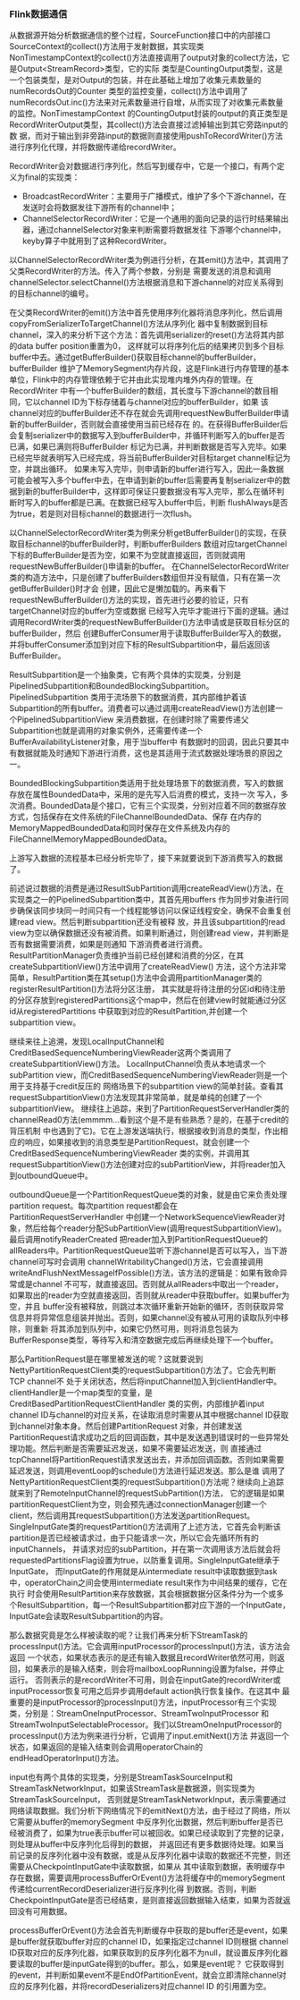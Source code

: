 ### Flink数据通信

从数据源开始分析数据通信的整个过程，SourceFunction接口中的内部接口SourceContext的collect()方法用于发射数据，其实现类
NonTimestampContext的collect()方法直接调用了output对象的collect方法，它是Output<StreamRecord<T>>类型，它的实际
类型是CountingOutput类型，这是一个包装类型，是对Output的包装，并在此基础上增加了收集元素数量的numRecordsOut的Counter
类型的监控变量，collect()方法中调用了numRecordsOut.inc()方法来对元素数量进行自增，从而实现了对收集元素数量的监控。NonTimestampContext
的CountingOutput封装的output的真正类型是RecordWriterOutput类型，其collect()方法会直接过滤掉输出到其它旁路input的数
据，而对于输出到非旁路input的数据则直接使用pushToRecordWriter()方法进行序列化代理，并将数据传递给recordWriter。

RecordWriter会对数据进行序列化，然后写到缓存中，它是一个接口，有两个定义为final的实现类：
* BroadcastRecordWriter：主要用于广播模式，维护了多个下游channel，在发送时会将数据发往下游所有的channel中；
* ChannelSelectorRecordWriter：它是一个通用的面向记录的运行时结果输出器，通过channelSelector对象来判断需要将数据发往
下游哪个channel中，keyby算子中就用到了这种RecordWriter。

以ChannelSelectorRecordWriter类为例进行分析，在其emit()方法中，其调用了父类RecordWriter的方法。传入了两个参数，分别是
需要发送的消息和调用channelSelector.selectChannel()方法根据消息和下游channel的对应关系得到的目标channel的编号。

在父类RecordWriter的emit()方法中首先使用序列化器将消息序列化，然后调用copyFromSerializerToTargetChannel()方法从序列化
器中复制数据到目标channel，深入的来分析下这个方法：首先调用serializer的reset()方法将其内部的data buffer position重置为0，
这样就可以将序列化后的结果拷贝到多个目标buffer中去。通过getBufferBuilder()获取目标channel的bufferBuilder，bufferBuilder
维护了MemorySegment内存片段，这是Flink进行内存管理的基本单位，Flink中的内存管理依赖于它并由此实现堆内堆外内存的管理。在RecordWriter
中有一个bufferBuilder的数组，其长度与下游channel的数目相同，它以channel ID为下标存储着与channel对应的bufferBuilder，如果
该channel对应的bufferBuilder还不存在就会先调用requestNewBufferBuilder申请新的bufferBuilder，否则就会直接使用当前已经存在
的。在获得BufferBuilder后会复制serializer中的数据写入到bufferBuilder中，并循环判断写入的buffer是否已满，如果已满则将BufferBuilder
标记为已满，并判断数据是否写入完毕。如果已经完毕就表明写入已经完成，将当前BufferBuilder对目标target channel标记为空，并跳出循环。
如果未写入完毕，则申请新的buffer进行写入，因此一条数据可能会被写入多个buffer中去，在申请到新的buffer后需要再复制serializer中的数
据到新的bufferBuilder中，这样即可保证只要数据没有写入完毕，那么在循环判断时写入的buffer都是已满。在数据已经写入buffer中后，判断
flushAlways是否为true，若是则对目标channel的数据进行一次flush。

以ChannelSelectorRecordWriter类为例来分析getBufferBuilder()的实现，在获取目标channel的bufferBuilder时，判断bufferBuilders
数组对应targetChannel下标的BufferBuilder是否为空，如果不为空就直接返回，否则就调用requestNewBufferBuilder()申请新的buffer。
在ChannelSelectorRecordWriter类的构造方法中，只是创建了bufferBuilders数组但并没有赋值，只有在第一次getBufferBuilder()时才会
创建，因此它是懒加载的。再来看下requestNewBufferBuilder()方法的实现，首先进行必要的验证，只有targetChannel对应的buffer为空或数据
已经写入完毕才能进行下面的逻辑。通过调用RecordWriter类的requestNewBufferBuilder()方法申请或是获取目标分区的bufferBuilder，然后
创建BufferConsumer用于读取BufferBuilder写入的数据，并将bufferConsumer添加到对应下标的ResultSubpartition中，最后返回该BufferBuilder。

ResultSubpartition是一个抽象类，它有两个具体的实现类，分别是PipelinedSubpartition和BoundedBlockingSubpartition。PipelinedSubpartition
类用于流场景下的数据消费，其内部维护着该Subpartition的所有buffer。消费者可以通过调用createReadView()方法创建一个PipelinedSubpartitionView
来消费数据，在创建时除了需要传递父Subpartition也就是调用的对象实例外，还需要传递一个BufferAvailabilityListener对象，用于当buffer中
有数据时的回调，因此只要其中有数据就能及时通知下游进行消费，这也是其适用于流式数据处理场景的原因之一。

BoundedBlockingSubpartition类适用于批处理场景下的数据消费，写入的数据存放在属性BoundedData中，采用的是先写入后消费的模式，支持一次
写入，多次消费。BoundedData是个接口，它有三个实现类，分别对应着不同的数据存放方式，包括保存在文件系统的FileChannelBoundedData、保存
在内存的MemoryMappedBoundedData和同时保存在文件系统及内存的FileChannelMemoryMappedBoundedData。

上游写入数据的流程基本已经分析完毕了，接下来就要说到下游消费写入的数据了。

前述说过数据的消费是通过ResultSubPartition调用createReadView()方法，在实现类之一的PipelinedSubpartition类中，其首先用buffers
作为同步对象进行同步确保该同步块同一时间只有一个线程能够访问以保证线程安全，确保不会重复创建read view。然后判断subpartition还没有被释
放，并且该subpartition的read view为空以确保数据还没有被消费。如果判断通过，则创建read view，并判断是否有数据需要消费，如果是则通知
下游消费者进行消费。ResultPartitionManager负责维护当前已经创建和消费的分区，在其createSubpartitionView()方法中调用了createReadView()
方法，这个方法非常简单，ResultPartition类在其setup()方法中会调用partitionManager类的registerResultPartition()方法将分区注册，
其实就是将待注册的分区id和待注册的分区存放到registeredPartitions这个map中，然后在创建view时就能通过分区id从registeredPartitions
中获取到对应的ResultPartition,并创建一个subpartition view。

继续来往上追溯，发现LocalInputChannel和CreditBasedSequenceNumberingViewReader这两个类调用了createSubpartitionView()方法。
LocalInputChannel负责从本地请求一个subPartition view，而CreditBasedSequenceNumberingViewReader则是一个用于支持基于credit反压的
网络场景下的subpartition view的简单封装。查看其requestSubpartitionView()方法发现其非常简单，就是单纯的创建了一个subpartitionView。
继续往上追踪，来到了PartitionRequestServerHandler类的channelRead0方法(emmmm...看到这个是不是有些熟悉？是的，在基于credit的背压机制
中也遇到了它)。它在上游发送端执行，根据接收到消息的类型，作出相应的响应，如果接收到的消息类型是PartitionRequest，就会创建一个CreditBasedSequenceNumberingViewReader
类的实例，并调用其requestSubpartitionView()方法创建对应的subPartitionView，并将reader加入到outboundQueue中。

outboundQueue是一个PartitionRequestQueue类的对象，就是由它来负责处理partition request。每次partition request都会在PartitionRequestServerHandler
中创建一个NetworkSequenceViewReader对象，然后给每个reader分配SubPartitionView(调用requestSubpartitionView)。最后调用notifyReaderCreated
把reader加入到PartitionRequestQueue的allReaders中。PartitionRequestQueue监听下游channel是否可以写入，当下游channel可写时会调用
channelWritabilityChanged()方法，它会直接调用writeAndFlushNextMessageIfPossible()方法，该方法的逻辑是：如果有致命异常或是channel
不可写，就直接返回。否则就从allReaders中取出一个reader，如果取出的reader为空就直接返回，否则就从reader中获取buffer。如果buffer为空，并且
buffer没有被释放，则跳过本次循环重新开始新的循环，否则获取异常信息并将异常信息组装并抛出。否则，如果channel没有被从可用的读取队列中移除，则重新
将其添加到队列中，如果它仍然可用，则将消息包装为BufferResponse类型，等待写入和清空数据完成后再继续处理下一个buffer。

那么PartitionRequest是在哪里被发送的呢？这就要说到NettyPartitionRequestClient类的requestSubpartition()方法了。它会先判断TCP channel不
处于关闭状态，然后将inputChannel加入到clientHandler中。clientHandler是一个map类型的变量，是CreditBasedPartitionRequestClientHandler
类的实例，内部维护着input channel ID与channel的对应关系，在读取消息时需要从其中根据channel ID获取到channel对象本身。然后创建PartitionRequest
对象，并创建发送PartitionRequest请求成功之后的回调函数，其中是发送遇到错误时的一些异常处理功能。然后判断是否需要延迟发送，如果不需要延迟发送，则
直接通过tcpChannel将PartitionRequest请求发送出去，并添加回调函数。否则如果需要延迟发送，则调用eventLoop的schedule()方法进行延迟发送。那么是谁
调用了NettyPartitionRequestClient类的requestSubpartition()方法呢？继续向上追踪就来到了RemoteInputChannel的requestSubPartition()方法，
它的逻辑是如果partitionRequestClient为空，则会预先通过connectionManager创建一个client，然后调用其requestSubpartition()方法发送partitionRequest。
SingleInputGate类的requestPartition()方法调用了上述方法，它首先会判断该partition是否已经被请求过，由于只能请求一次，所以它会先循环所有的inputChannels，
并请求对应的subPartition，并在第一次调用该方法后就会将requestedPartitionsFlag设置为true，以防重复调用。SingleInputGate继承于InputGate，
而InputGate的作用就是从intermediate result中读取数据到task中，operatorChain之间会使用intermediate result来作为中间结果的缓存，它在执行
时会使用ResultPartition来存放数据，其会根据数据分区条件分为一个或多个ResultSubpartition，每一个ResultSubpartition都对应下游的一个InputGate，
InputGate会读取ResultSubpartition的内容。

那么数据究竟是怎么样被读取的呢？让我们再来分析下StreamTask的processInput()方法。它会调用inputProcessor的processInput()方法，该方法会返回
一个状态，如果状态表示的是还有输入数据且recordWriter依然可用，则返回，如果表示的是输入结束，则会将mailboxLoopRunning设置为false，并停止运行。
否则表示的是recordWriter不可用，则会在inputGate的recordWriter或inputProcessor恢复可用之后异步调用default action执行恢复操作。在这其中
最重要的是inputProcessor的processInput()方法，inputProcessor有三个实现类，分别是：StreamOneInputProcessor、StreamTwoInputProcessor
和StreamTwoInputSelectableProcessor。我们以StreamOneInputProcessor的processInput()方法为例来进行分析，它调用了input.emitNext()方法
并返回一个状态，如果返回的是输入结束则会调用operatorChain的endHeadOperatorInput()方法。

input也有两个具体的实现类，分别是StreamTaskSourceInput和StreamTaskNetworkInput，如果该StreamTask是数据源，则实现类为StreamTaskSourceInput，
否则就是StreamTaskNetworkInput，表示需要通过网络读取数据。我们分析下网络情况下的emitNext()方法，由于经过了网络，所以它需要从buffer的memorySegment
中反序列化出数据，然后判断buffer是否已经被消费了，如果为true表示buffer可以被回收。如果已经读取到了完整的记录，则处理从buffer中反序列化后得到的数据，
并返回还有更多数据待处理。如果当前记录的反序列化器中没有数据，或是从反序列化器中读取的数据还不完整，则还需要从CheckpointInputGate中读取数据，如果从
其中读取到数据，表明缓存中存在数据，需要调用processBufferOrEvent()方法将缓存中的memorySegment传递给currentRecordDeserializer进行反序列化得
到数据。否则，判断CheckpointInputGate是否已经结束，是则直接返回数据输入结束，如果为否就返回没有可用数据。

processBufferOrEvent()方法会首先判断缓存中获取的是buffer还是event，如果是buffer就获取buffer对应的channel ID，如果指定过channel ID则根据
channel ID获取对应的反序列化器，如果获取到的反序列化器不为null，就设置反序列化器要读取的buffer是inputGate得到的buffer。那么，如果是event呢？
它获取得到的event，并判断如果event不是EndOfPartitionEvent，就会立即清除channel对应的反序列化器，并将recordDeserializers对应channel ID
的引用置为空。
                                    
